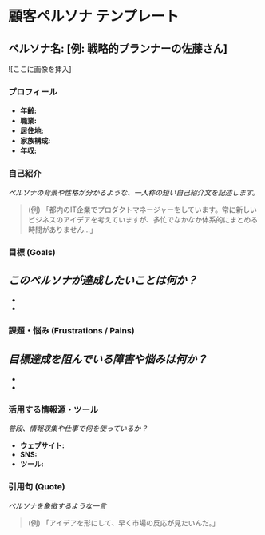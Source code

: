 # 顧客ペルソナ テンプレート

## ペルソナ名: [例: 戦略的プランナーの佐藤さん]

![ここに画像を挿入]

### プロフィール
- **年齢:**
- **職業:**
- **居住地:**
- **家族構成:**
- **年収:**

### 自己紹介
*ペルソナの背景や性格が分かるような、一人称の短い自己紹介文を記述します。*
> (例) 「都内のIT企業でプロダクトマネージャーをしています。常に新しいビジネスのアイデアを考えていますが、多忙でなかなか体系的にまとめる時間がありません…」

### 目標 (Goals)
*このペルソナが達成したいことは何か？*
-
-
-

### 課題・悩み (Frustrations / Pains)
*目標達成を阻んでいる障害や悩みは何か？*
-
-
-

### 活用する情報源・ツール
*普段、情報収集や仕事で何を使っているか？*
- **ウェブサイト:**
- **SNS:**
- **ツール:**

### 引用句 (Quote)
*ペルソナを象徴するような一言*
> (例) 「アイデアを形にして、早く市場の反応が見たいんだ。」

